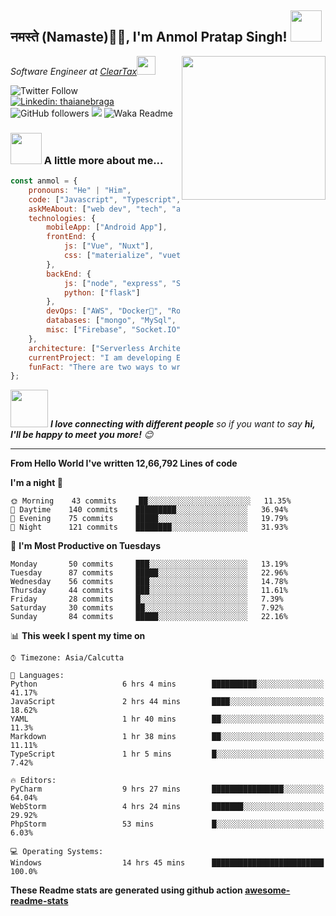 <h2>नमस्ते (Namaste)🙏🏻, I'm Anmol Pratap Singh! <img src="https://media.giphy.com/media/12oufCB0MyZ1Go/giphy.gif" width="50"></h2>
<img align='right' src="https://media.giphy.com/media/M9gbBd9nbDrOTu1Mqx/giphy.gif" width="230">
<p><em>Software Engineer at <a href="http://www.cleartax.in">ClearTax</a><img src="https://media.giphy.com/media/WUlplcMpOCEmTGBtBW/giphy.gif" width="30"> 
</em></p>

![Twitter Follow](https://img.shields.io/twitter/follow/misteranmol?label=Follow)
[![Linkedin: thaianebraga](https://img.shields.io/badge/-anmol-blue?style=flat-square&logo=Linkedin&logoColor=white&link=https://www.linkedin.com/in/anmol-p-singh/)](https://www.linkedin.com/in/anmol-p-singh/)
![GitHub followers](https://img.shields.io/github/followers/anmol098?label=Follow&style=social)
![](https://visitor-badge.glitch.me/badge?page_id=anmol098.anmol098)
![Waka Readme](https://github.com/anmol098/anmol098/workflows/Waka%20Readme/badge.svg)

### <img src="https://media.giphy.com/media/VgCDAzcKvsR6OM0uWg/giphy.gif" width="50"> A little more about me...  

```javascript
const anmol = {
    pronouns: "He" | "Him",
    code: ["Javascript", "Typescript", "Python", "Java", "php"],
    askMeAbout: ["web dev", "tech", "app dev", "photography"],
    technologies: {
        mobileApp: ["Android App"],
        frontEnd: {
            js: ["Vue", "Nuxt"],
            css: ["materialize", "vuetify", "bootstrap"]
        },
        backEnd: {
            js: ["node", "express", "SuiteScript"],
            python: ["flask"]
        },
        devOps: ["AWS", "Docker🐳", "Route53", "Nginx"],
        databases: ["mongo", "MySql", "sqlite"],
        misc: ["Firebase", "Socket.IO", "selenium", "open-cv", "php", "SuiteApp"]
    },
    architecture: ["Serverless Architecture", "Progressive web applications", "Single page applications"],
    currentProject: "I am developing Extension for NetSuite using SuiteScript2.0",
    funFact: "There are two ways to write error-free programs; only the third one works"
};
```

<img src="https://media.giphy.com/media/LnQjpWaON8nhr21vNW/giphy.gif" width="60"> <em><b>I love connecting with different people</b> so if you want to say <b>hi, I'll be happy to meet you more!</b> 😊</em>

---
<!--START_SECTION:waka-->
**From Hello World I've written 12,66,792 Lines of code**

**I'm a night 🦉** 

```text
🌞 Morning    43 commits     ██░░░░░░░░░░░░░░░░░░░░░░░   11.35% 
🌆 Daytime    140 commits    █████████░░░░░░░░░░░░░░░░   36.94% 
🌃 Evening    75 commits     █████░░░░░░░░░░░░░░░░░░░░   19.79% 
🌙 Night      121 commits    ████████░░░░░░░░░░░░░░░░░   31.93%

```
📅 **I'm Most Productive on Tuesdays** 

```text
Monday       50 commits     ███░░░░░░░░░░░░░░░░░░░░░░   13.19% 
Tuesday      87 commits     █████░░░░░░░░░░░░░░░░░░░░   22.96% 
Wednesday    56 commits     ███░░░░░░░░░░░░░░░░░░░░░░   14.78% 
Thursday     44 commits     ███░░░░░░░░░░░░░░░░░░░░░░   11.61% 
Friday       28 commits     █░░░░░░░░░░░░░░░░░░░░░░░░   7.39% 
Saturday     30 commits     ██░░░░░░░░░░░░░░░░░░░░░░░   7.92% 
Sunday       84 commits     █████░░░░░░░░░░░░░░░░░░░░   22.16%

```


📊 **This week I spent my time on** 

```text
⌚︎ Timezone: Asia/Calcutta

💬 Languages: 
Python                   6 hrs 4 mins        ██████████░░░░░░░░░░░░░░░   41.17% 
JavaScript               2 hrs 44 mins       ████░░░░░░░░░░░░░░░░░░░░░   18.62% 
YAML                     1 hr 40 mins        ██░░░░░░░░░░░░░░░░░░░░░░░   11.3% 
Markdown                 1 hr 38 mins        ██░░░░░░░░░░░░░░░░░░░░░░░   11.11% 
TypeScript               1 hr 5 mins         █░░░░░░░░░░░░░░░░░░░░░░░░   7.42%

🔥 Editors: 
PyCharm                  9 hrs 27 mins       ████████████████░░░░░░░░░   64.04% 
WebStorm                 4 hrs 24 mins       ███████░░░░░░░░░░░░░░░░░░   29.92% 
PhpStorm                 53 mins             █░░░░░░░░░░░░░░░░░░░░░░░░   6.03%

💻 Operating Systems: 
Windows                  14 hrs 45 mins      █████████████████████████   100.0%

```


<!--END_SECTION:waka-->

**These Readme stats are generated using github action [awesome-readme-stats](https://github.com/anmol098/waka-readme-stats)**
